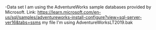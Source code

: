 -Data set
I am using the AdventureWorks sample databases provided by Microsoft.
Link: https://learn.microsoft.com/en-us/sql/samples/adventureworks-install-configure?view=sql-server-ver16&tabs=ssms
my file I'm using AdventureWorksLT2019.bak